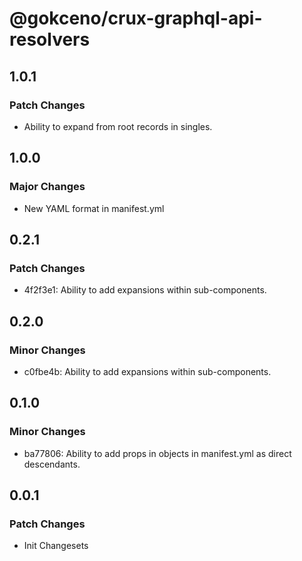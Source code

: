 # @gokceno/crux-graphql-api-resolvers

## 1.0.1

### Patch Changes

- Ability to expand from root records in singles.

## 1.0.0

### Major Changes

- New YAML format in manifest.yml

## 0.2.1

### Patch Changes

- 4f2f3e1: Ability to add expansions within sub-components.

## 0.2.0

### Minor Changes

- c0fbe4b: Ability to add expansions within sub-components.

## 0.1.0

### Minor Changes

- ba77806: Ability to add props in objects in manifest.yml as direct descendants.

## 0.0.1

### Patch Changes

- Init Changesets
